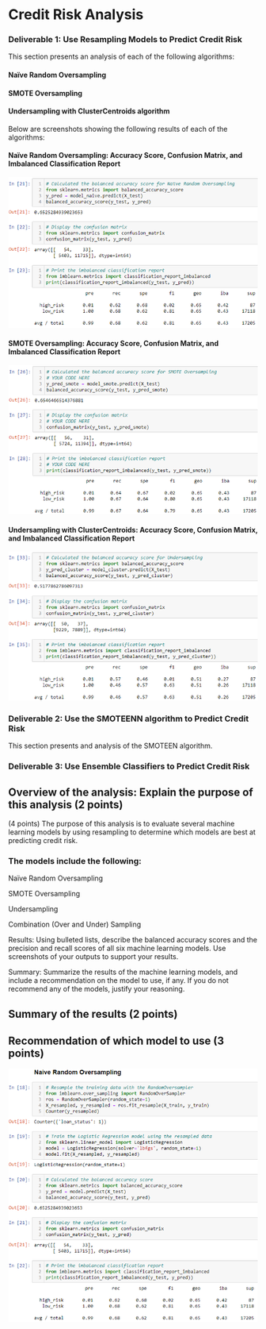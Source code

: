 # Credit Risk Analysis

### Deliverable 1: Use Resampling Models to Predict Credit Risk  

This section presents an analysis of each of the following algorithms:

#### Naïve Random Oversampling</p>
#### SMOTE Oversampling</p>
#### Undersampling with ClusterCentroids algorithm</p>

Below are screenshots showing the following results of each of the algorithms:

#### Naïve Random Oversampling: Accuracy Score, Confusion Matrix, and Imbalanced Classification Report
![Naive_Random_Oversampling.png](Resources/Naive_Random_Oversampling_2.png)
#### SMOTE Oversampling: Accuracy Score, Confusion Matrix, and Imbalanced Classification Report
![SMOTE_Oversampling.png](Resources/SMOTE_Oversampling_2.png)
#### Undersampling with ClusterCentroids: Accuracy Score, Confusion Matrix, and Imbalanced Classification Report
![Undersampling.png](Resources/Undersampling_2.png)

### Deliverable 2: Use the SMOTEENN algorithm to Predict Credit Risk

This section presents and analysis of the SMOTEEN algorithm. 

### Deliverable 3: Use Ensemble Classifiers to Predict Credit Risk

## Overview of the analysis: Explain the purpose of this analysis (2 points)

(4 points) The purpose of this analysis is to evaluate several machine learning models by using resampling to determine which models are best at predicting credit risk.

### The models include the following:

Naïve Random Oversampling</p>
SMOTE Oversampling</p>
Undersampling</p>
Combination (Over and Under) Sampling</p>

Results: Using bulleted lists, describe the balanced accuracy scores and the precision and recall scores of all six machine learning models. Use screenshots of your outputs to support your results.

Summary: Summarize the results of the machine learning models, and include a recommendation on the model to use, if any. If you do not recommend any of the models, justify your reasoning.

## Summary of the results (2 points)
## Recommendation of which model to use (3 points)

![Naive_Random_Oversampling.png](Resources/Naive_Random_Oversampling.png)
